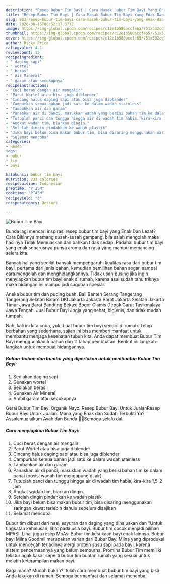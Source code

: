 ```yaml
---
description: "Resep Bubur Tim Bayi | Cara Masak Bubur Tim Bayi Yang Enak Dan Mudah"
title: "Resep Bubur Tim Bayi | Cara Masak Bubur Tim Bayi Yang Enak Dan Mudah"
slug: 923-resep-bubur-tim-bayi-cara-masak-bubur-tim-bayi-yang-enak-dan-mudah
date: 2020-06-15T06:52:17.377Z
image: https://img-global.cpcdn.com/recipes/c12e1b580accfe65/751x532cq70/bubur-tim-bayi-foto-resep-utama.jpg
thumbnail: https://img-global.cpcdn.com/recipes/c12e1b580accfe65/751x532cq70/bubur-tim-bayi-foto-resep-utama.jpg
cover: https://img-global.cpcdn.com/recipes/c12e1b580accfe65/751x532cq70/bubur-tim-bayi-foto-resep-utama.jpg
author: Ricky Price
ratingvalue: 4.1
reviewcount: 15
recipeingredient:
- " daging sapi"
- " wortel"
- " beras"
- " Air Mineral"
- " garam atau secukupnya"
recipeinstructions:
- "Cuci beras dengan air mengalir"
- "Parut Wortel atau bisa juga diblender"
- "Cincang halus daging sapi atau bisa juga diblender"
- "Campurkan semua bahan jadi satu ke dalam wadah stainless"
- "Tambahkan air dan garam"
- "Panaskan air di panci, masukkan wadah yang berisi bahan tim ke dalam panci (posisi wadah tim mengapung di air)"
- "Tutuplah panci dan tunggu hingga air di wadah tim habis, kira-kira 1,5-2 jam"
- "Angkat wadah tim, biarkan dingin."
- "Setelah dingin pindahkan ke wadah plastik"
- "Jika bayi belum bisa makan bubur tim, bisa disaring menggunakan saringan kawat terlebih dahulu sebelum disajikan"
- "Selamat mencoba"
categories:
- Resep
tags:
- bubur
- tim
- bayi

katakunci: bubur tim bayi 
nutrition: 233 calories
recipecuisine: Indonesian
preptime: "PT25M"
cooktime: "PT45M"
recipeyield: "3"
recipecategory: Dessert

---
```



![Bubur Tim Bayi](https://img-global.cpcdn.com/recipes/c12e1b580accfe65/751x532cq70/bubur-tim-bayi-foto-resep-utama.jpg)

Bunda lagi mencari inspirasi resep bubur tim bayi yang Enak Dan Lezat? Cara Bikinnya memang susah-susah gampang. bila salah mengolah maka hasilnya Tidak Memuaskan dan bahkan tidak sedap. Padahal bubur tim bayi yang enak seharusnya punya aroma dan rasa yang mampu memancing selera kita.

Banyak hal yang sedikit banyak mempengaruhi kualitas rasa dari bubur tim bayi, pertama dari jenis bahan, kemudian pemilihan bahan segar, sampai cara mengolah dan menghidangkannya. Tidak usah pusing jika ingin menyiapkan bubur tim bayi enak di rumah, karena asal sudah tahu triknya maka hidangan ini mampu jadi suguhan spesial.

Aneka bubur tim dan puding buah. Bali Banten Serang Tangerang Tangerang Selatan Batam DKI Jakarta Jakarta Barat Jakarta Selatan Jakarta Timur Jawa Barat Bandung Bekasi Bogor Ciamis Depok Garut Tasikmalaya Jawa Tengah. Jual Bubur Bayi Jogja yang sehat, higienis, dan tidak mudah tumpah.


Nah, kali ini kita coba, yuk, buat bubur tim bayi sendiri di rumah. Tetap berbahan yang sederhana, sajian ini bisa memberi manfaat untuk membantu menjaga kesehatan tubuh kita. Anda dapat membuat Bubur Tim Bayi menggunakan 5 bahan dan 11 tahap pembuatan. Berikut ini langkah-langkah untuk membuat hidangannya.

<!--inarticleads1-->

##### Bahan-bahan dan bumbu yang diperlukan untuk pembuatan Bubur Tim Bayi:

1. Sediakan  daging sapi
1. Gunakan  wortel
1. Sediakan  beras
1. Gunakan  Air Mineral
1. Ambil  garam atau secukupnya


Gerai Bubur Tim Bayi Organik Nayz. Resep Bubur Bayi Untuk JualanResep Bubur Bayi Untuk Jualan. Mana yang Enak dan Sudah Terbukti Ya? Assalamualaikum Ayah dan Bunda 🙏😍Semoga selalu dal. 

<!--inarticleads2-->

##### Cara menyiapkan Bubur Tim Bayi:

1. Cuci beras dengan air mengalir
1. Parut Wortel atau bisa juga diblender
1. Cincang halus daging sapi atau bisa juga diblender
1. Campurkan semua bahan jadi satu ke dalam wadah stainless
1. Tambahkan air dan garam
1. Panaskan air di panci, masukkan wadah yang berisi bahan tim ke dalam panci (posisi wadah tim mengapung di air)
1. Tutuplah panci dan tunggu hingga air di wadah tim habis, kira-kira 1,5-2 jam
1. Angkat wadah tim, biarkan dingin.
1. Setelah dingin pindahkan ke wadah plastik
1. Jika bayi belum bisa makan bubur tim, bisa disaring menggunakan saringan kawat terlebih dahulu sebelum disajikan
1. Selamat mencoba


Bubur tim dibuat dari nasi, sayuran dan daging yang dihaluskan dan &#34;Untuk tingkatan kehalusan, lihat pada usia bayi. Bubur tim cocok menjadi pilihan MPASI. Lihat juga resep MpAsi Bubur tim kesukaan bayi enak lainnya. Bubur bayi Milna Goodmil merupakan varian dari Bubur Bayi Milna yang diproduksi untuk mencegah terjadinya alergi protein susu sapi pada bayi, karena sistem pencernaannya yang belum sempurna. Promina Bubur Tim memiliki tekstur agak kasar seperti bubur tim buatan rumah yang sesuai untuk melatih keterampilan makan bayi. 

Bagaimana? Mudah bukan? Itulah cara membuat bubur tim bayi yang bisa Anda lakukan di rumah. Semoga bermanfaat dan selamat mencoba!
